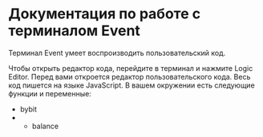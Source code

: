 # Документация по работе с терминалом Event
Терминал Event умеет воспроизводить пользовательский код.

Чтобы открыть редактор кода, перейдите в терминал и нажмите Logic Editor. Перед вами откроется редактор пользовательского кода.
Весь код пишется на языке JavaScript. В вашем окружении есть следующие функции и переменные:
- bybit
- - balance